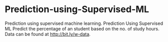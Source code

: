 # Prediction-using-Supervised-ML
Prediction using supervised machine learning.
Prediction Using Supervised ML Predict the percentage of an student based on the no. of study hours. Data can be found at http://bit.ly/w-data.

